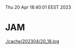 Thu 20 Apr 18:40:01 EEST 2023
# JAM
<a href='./cache/202304/20_18.log'>./cache/202304/20_18.log</a>
